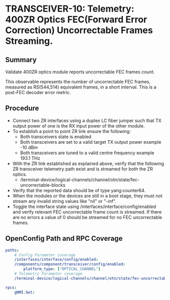 # TRANSCEIVER-10: Telemetry: 400ZR Optics FEC(Forward Error Correction) Uncorrectable Frames Streaming.

## Summary

Validate 400ZR optics module reports uncorrectable FEC frames count.

This observable represents the number of uncorrectable FEC frames,
measured as RS(544,514) equivalent frames, in a short interval.
This is a post-FEC decoder error metric.

## Procedure

*   Connect two ZR interfaces using a duplex LC fiber jumper such that TX
    output power of one is the RX input power of the other module.
*   To establish a point to point ZR link ensure the following:
      * Both transceivers state is enabled
      * Both transceivers are set to a valid target TX output power
        example -10 dBm
      * Both transceivers are tuned to a valid centre frequency
        example 193.1 THz
*   With the ZR link established as explained above, verify that the
    following ZR transceiver telemetry path exist and is streamed for both
    the ZR optics.
    *   /terminal-device/logical-channels/channel/otn/state/fec-uncorrectable-blocks
*   Verify that the reported data should be of type yang:counter64.
*   When the modules or the devices are still in a boot stage, they must not
    stream any invalid string values like "nil" or "-inf".
*   Toggle the interface state using /interfaces/interface/config/enabled and
    verify relevant FEC uncorrectable frame count is streamed. If there are no
    errors a value of 0 should be streamed for no FEC uncorrectable frames. 

## OpenConfig Path and RPC Coverage

```yaml
paths:
    # Config Parameter coverage
    /interfaces/interface/config/enabled:
    /components/component/transceiver/config/enabled:
        platform_type: ["OPTICAL_CHANNEL"]
    # Telemetry Parameter coverage
    /terminal-device/logical-channels/channel/otn/state/fec-uncorrectable-blocks:

rpcs:
    gNMI.Get:
```